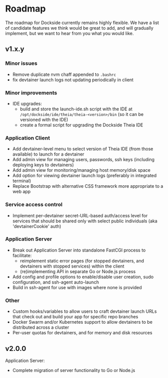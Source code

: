 # Roadmap

The roadmap for Dockside currently remains highly flexible. We have a list of candidate features we think would be great to add, and will gradually implement, but we want to hear from you what you would like.

## v1.x.y

### Minor issues

- Remove duplicate nvm chaff appended to `.bashrc`
- fix devtainer launch logs not updating periodically in client

### Minor improvements

- IDE upgrades:
  - build and store the launch-ide.sh script with the IDE at `/opt/dockside/ide/theia/theia-<version>/bin` (so it can be versioned with the IDE)
  - create a formal script for upgrading the Dockside Theia IDE

### Application Client

- Add devtainer-level menu to select version of Theia IDE (from those available) to launch for a devtainer
- Add admin view for managing users, passwords, ssh keys (including deploying keys to devtainers)
- Add admin view for monitoring/managing host memory/disk space
- Add option for viewing devtainer launch logs (preferably in integrated terminal)
- Replace Bootstrap with alternative CSS framework more appropriate to a web app

### Service access control

- Implement per-devtainer secret-URL-based auth/access level for services that should be shared only with select public individuals (aka 'devtainerCookie' auth)

### Application Server

- Break out Application Server into standalone FastCGI process to facilitate:
  - reimplement static error pages (for stopped devtainers, and devtainers with stopped services) within the client
  - (re)implementing API in separate Go or Node.js process
- Add config and profile options to enable/disable user creation, sudo configuration, and ssh-agent auto-launch
- Build in ssh-agent for use with images where none is provided

### Other

- Custom hooks/variables to allow users to craft devtainer launch URLs that check out and build your app for specific repo branches
- Docker Swarm and/or Kubernetes support to allow devtainers to be distributed across a cluster
- Per-user quotas for devtainers, and for memory and disk resources

## v2.0.0

Application Server:

- Complete migration of server functionality to Go or Node.js

